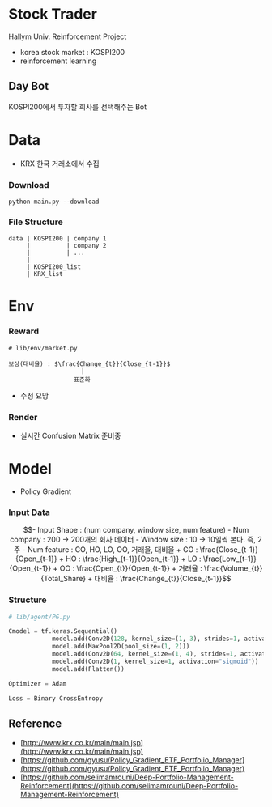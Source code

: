 # Stock Trader

Hallym Univ. Reinforcement Project

- korea stock market : KOSPI200
- reinforcement learning

## Day Bot

KOSPI200에서 투자할 회사를 선택해주는 Bot

# Data

- KRX 한국 거래소에서 수집

### Download

```shell script
python main.py --download
```

### File Structure

```
data | KOSPI200 | company 1
     |          | company 2
     |          | ...
     |
     | KOSPI200_list
     | KRX_list
```

# Env

### Reward
```
# lib/env/market.py

보상(대비율) : $\frac{Change_{t}}{Close_{t-1}}$
                    |
                  표준화
```

- 수정 요망

### Render

- 실시간 Confusion Matrix 준비중


# Model

- Policy Gradient

### Input Data


```math
- Input Shape : (num company, window size, num feature)

- Num company : 200 -> 200개의 회사 데이터
- Window size : 10  -> 10일씩 본다. 즉, 2주
- Num feature : CO, HO, LO, OO, 거래율, 대비율
    + CO : \frac{Close_{t-1}}{Open_{t-1}}
    + HO : \frac{High_{t-1}}{Open_{t-1}}
    + LO : \frac{Low_{t-1}}{Open_{t-1}}
    + OO : \frac{Open_{t}}{Open_{t-1}}
    + 거래율 : \frac{Volume_{t}}{Total_Share}
    + 대비율 : \frac{Change_{t}}{Close_{t-1}}
```
    

### Structure

```python
# lib/agent/PG.py

Cmodel = tf.keras.Sequential()
            model.add(Conv2D(128, kernel_size=(1, 3), strides=1, activation="relu", input_shape=input_shape))
            model.add(MaxPool2D(pool_size=(1, 2)))
            model.add(Conv2D(64, kernel_size=(1, 4), strides=1, activation="relu"))
            model.add(Conv2D(1, kernel_size=1, activation="sigmoid"))
            model.add(Flatten())

Optimizer = Adam

Loss = Binary CrossEntropy
```

## Reference 
- [http://www.krx.co.kr/main/main.jsp](http://www.krx.co.kr/main/main.jsp)
- [https://github.com/gyusu/Policy_Gradient_ETF_Portfolio_Manager](https://github.com/gyusu/Policy_Gradient_ETF_Portfolio_Manager)
- [https://github.com/selimamrouni/Deep-Portfolio-Management-Reinforcement](https://github.com/selimamrouni/Deep-Portfolio-Management-Reinforcement)
